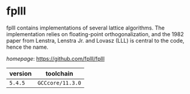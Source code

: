 # fplll

fplll contains implementations of several lattice algorithms.  The implementation relies on floating-point orthogonalization,  and the 1982 paper from  Lenstra, Lenstra Jr. and Lovasz (LLL) is central to the code, hence the name.

*homepage*: <https://github.com/fplll/fplll>

version | toolchain
--------|----------
``5.4.5`` | ``GCCcore/11.3.0``
